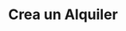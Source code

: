 ---
title: "Crea un Alquiler"
description: "Relaciona la propiedad con su inquilino describiendo gastos, servios y demas."
image: "./rentmote-renters.png"
---